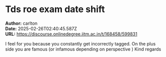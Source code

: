 # Tds roe exam date shift

**Author:** carlton  
**Date:** 2025-02-26T02:40:45.587Z  
**URL:** https://discourse.onlinedegree.iitm.ac.in/t/168458/599831

I feel for you because you constantly get incorrectly tagged. On the plus side you are famous (or infamous depending on perspective  )
Kind regards
